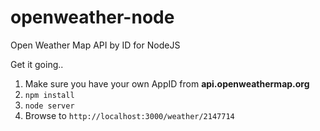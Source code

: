 # openweather-node
Open Weather Map API by ID for NodeJS 


Get it going..

1. Make sure you have your own AppID from **api.openweathermap.org**
2. `npm install`
3. `node server`
4. Browse to `http://localhost:3000/weather/2147714`
